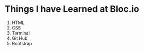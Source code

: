 <h1>Things I have Learned at Bloc.io</h1>
<ol>
<li>HTML</li>
<li>CSS</li>
<li>Terminal</li>
<li>Git Hub</li>
<li>Bootstrap</li>
  </ol>
  

